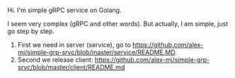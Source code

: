 Hi.
I'm simple gRPC service on Golang.

I seem very complex (gRPC and other words).
But actually, I am simple, just go step by step.
1) First we need in server (service), go to https://github.com/alex-mj/simple-grp-srvc/blob/master/service/README.MD.
2) Second we release client: https://github.com/alex-mj/simple-grp-srvc/blob/master/client/README.md
